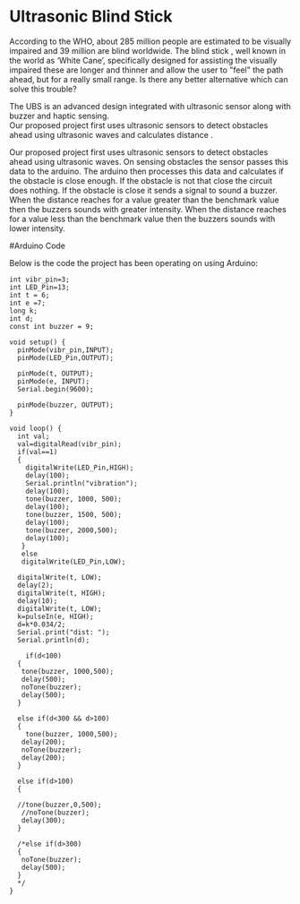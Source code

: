 # Ultrasonic Blind Stick
According to the WHO, about 285 million people are estimated to be visually impaired and 39 million are blind worldwide. 
The blind stick , well known in the world as ‘White Cane’, specifically designed for assisting the visually impaired these are longer 
and thinner and allow the user to "feel" the path ahead, but for a really small range.
Is there any better alternative which can solve this trouble?

The UBS is an advanced design integrated with ultrasonic sensor along with buzzer and haptic sensing.  
Our proposed project first uses ultrasonic sensors to detect obstacles ahead using ultrasonic waves and calculates distance .

Our proposed project first uses ultrasonic sensors to detect obstacles ahead using ultrasonic waves. 
On sensing obstacles the sensor passes this data to the arduino. The arduino then processes this data and calculates if the obstacle is close enough. If the obstacle is not that close the circuit does nothing. 
If the obstacle is close it sends a signal to sound a buzzer. 
When the distance reaches for a value greater than the benchmark value then the buzzers sounds with greater intensity.
When the distance reaches for a value less than the benchmark value then the buzzers sounds with lower intensity.

#Arduino Code

Below is the code the project has been operating on using Arduino:

```
int vibr_pin=3;
int LED_Pin=13;
int t = 6;
int e =7;
long k;
int d;
const int buzzer = 9;

void setup() {
  pinMode(vibr_pin,INPUT);
  pinMode(LED_Pin,OUTPUT);

  pinMode(t, OUTPUT);
  pinMode(e, INPUT);
  Serial.begin(9600);

  pinMode(buzzer, OUTPUT);
}

void loop() {
  int val;
  val=digitalRead(vibr_pin);
  if(val==1)
  {
    digitalWrite(LED_Pin,HIGH);
    delay(100);
    Serial.println("vibration");
    delay(100);
    tone(buzzer, 1000, 500);
    delay(100);
    tone(buzzer, 1500, 500);
    delay(100);
    tone(buzzer, 2000,500);
    delay(100); 
   }
   else
   digitalWrite(LED_Pin,LOW);

  digitalWrite(t, LOW);
  delay(2);
  digitalWrite(t, HIGH);
  delay(10);
  digitalWrite(t, LOW);
  k=pulseIn(e, HIGH);
  d=k*0.034/2;
  Serial.print("dist: ");
  Serial.println(d);

    if(d<100)
  {
   tone(buzzer, 1000,500);
   delay(500);
   noTone(buzzer);
   delay(500);
  }

  else if(d<300 && d>100)
  {
    tone(buzzer, 1000,500);
   delay(200);
   noTone(buzzer);
   delay(200);
  }
  
  else if(d>100)  
  { 
   
  //tone(buzzer,0,500);
   //noTone(buzzer);
   delay(300);
  }
  
  /*else if(d>300)
  { 
   noTone(buzzer);
   delay(500);
  }
  */
}
```
